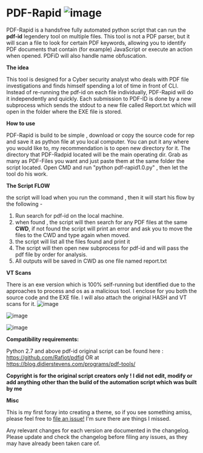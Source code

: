 # PDF-Rapid ![image](https://user-images.githubusercontent.com/89847158/152180139-ed977a1d-c66c-4242-b4a9-a087eed931af.png)

PDF-Rapid is a handsfree fully automated python script that can run the **pdf-id** legendery tool on multiple files.
This tool is not a PDF parser, but it will scan a file to look for certain PDF keywords, allowing you to identify PDF documents that contain (for example) JavaScript or execute an action when opened. PDFiD will also handle name obfuscation.

**The idea**

This tool is designed for a Cyber security analyst who deals with PDF file investigations and finds himself spending a lot of time in front of CLI.
Instead of re-running the pdf-id on each file individually, PDF-Rapid will do it independently and quickly. Each submission to PDF-ID is done by a new subprocess which sends the stdout to a new file called Report.txt which will open in the folder where the EXE file is stored.

**How to use**

PDF-Rapid is build to be simple , download or copy the source code for rep and save it as python file at you local computer.
You can put it any where you would like to, my recommendation is to open new directory for it. 
The directory that PDF-Radpid located will be the main operating dir.
Grab as many as PDF-Files you want and just paste them at the same folder the script located.
Open CMD and run "python pdf-rapid1.0.py" , then let the tool do his work.

**The Script FLOW**

the script will load when you run the command , then it will start his flow by the following -
1. Run search for pdf-id on the local machine.
2. when found , the script will then search for any PDF files at the same **CWD**, if not found the script will print an error and ask you to move the files to the CWD and type again when moved.
3. the script will list all the files found and print it
4. The script will then open new subprocess for pdf-id and will pass the pdf file by order for analysis.
5. All outputs will be saved in CWD as one file named report.txt

**VT Scans**

There is an exe version which is 100% self-running but identified due to the approaches to process and os as a malicious tool. I enclose for you both the source code and the EXE file.
I will also attach the original HASH and VT scans for it.
![image](https://user-images.githubusercontent.com/89847158/152184645-636c59ef-a575-4e8e-b0a1-b8c139bf1605.png)

![image](https://user-images.githubusercontent.com/89847158/152184796-36323055-82f9-4dd8-8cde-91d88d9e10ac.png)

![image](https://user-images.githubusercontent.com/89847158/152189875-805e3c26-ffbf-4639-a3f6-6aad9a6ed1e1.png)


**Compatibility requirements:**

Python 2.7 and above
pdf-id original script can be found here : 
https://github.com/Rafiot/pdfid OR at https://blog.didierstevens.com/programs/pdf-tools/


**Copyright is for the original script creators only ! I did not edit, modify or add anything other than the build of the automation script which was built by me**


**Misc**

This is my first foray into creating a theme, so if you see something amiss, please feel free to [file an issue!](https://github.com/R4wraith/PDF-Rapid/issues) I'm sure there are things I missed.

Any relevant changes for each version are documented in the changelog. Please update and check the changelog before filing any issues, as they may have already been taken care of.

